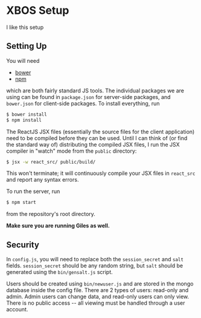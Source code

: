 # XBOS Setup

I like this setup


## Setting Up

You will need 

* [bower](http://bower.io/)
* [npm](https://docs.npmjs.com/getting-started/installing-node)

which are both fairly standard JS tools. The individual packages we are using
can be found in `package.json` for server-side packages, and `bower.json` for
client-side packages. To install everything, run

```bash
$ bower install
$ npm install
```

The ReactJS JSX files (essentially the source files for the client application)
need to be compiled before they can be used. Until I can think of (or find the
standard way of) distributing the compiled JSX files, I run the JSX compiler
in "watch" mode from the `public` directory:

```bash
$ jsx -w react_src/ public/build/
```

This won't terminate; it will continuously compile your JSX files in `react_src`
and report any syntax errors.

To run the server, run

```bash
$ npm start
```

from the repository's root directory.

**Make sure you are running Giles as well.**

## Security

In `config.js`, you will need to replace both the `session_secret` and `salt` fields. `session_secret` should
be any random string, but `salt` should be generated using the `bin/gensalt.js` script.

Users should be created using `bin/newuser.js` and are stored in the mongo database inside the config file.
There are 2 types of users: read-only and admin. Admin users can change data, and read-only users can only view.
There is no public access -- all viewing must be handled through a user account.
